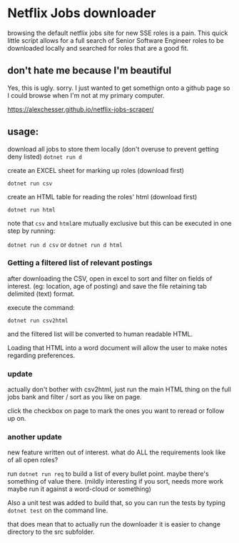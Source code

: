 # Netflix Jobs downloader

browsing the default netflix jobs site for new SSE roles is a pain. This quick little script allows for a full search of Senior Software Engineer roles to be downloaded locally and searched for roles that are a good fit.

## don't hate me because I'm beautiful

Yes, this is ugly. sorry. I just wanted to get somethign onto a github page so I could browse when I'm not at my primary computer.

https://alexchesser.github.io/netflix-jobs-scraper/


## usage:

download all jobs to store them locally (don't overuse to prevent getting deny listed)
`dotnet run d`

create an EXCEL sheet for marking up roles (download first)

`dotnet run csv`

create an HTML table for reading the roles' html (download first)

`dotnet run html`

note that `csv` and `html`are mutually exclusive but this can be executed in one step by running:

`dotnet run d csv` or `dotnet run d html`


### Getting a filtered list of relevant postings

after downloading the CSV, open in excel to sort and filter on fields of interest. (eg: location, age of posting) and save the file retaining tab delimited (text) format.

execute the command:

`dotnet run csv2html`

and the filtered list will be converted to human readable HTML.

Loading that HTML into a word document will allow the user to make notes regarding preferences.

### update

actually don't bother with csv2html, just run the main HTML thing on the full jobs bank and filter / sort as you like on page.

click the checkbox on page to mark the ones you want to reread or follow up on.


### another update

new feature written out of interest. what do ALL the requirements look like of all open roles?

run `dotnet run req` to build a list of every bullet point. maybe there's something of value there. (mildly interesting if you sort, needs more work maybe run it against a word-cloud or something)

Also a unit test was added to build that, so you can run the tests by typing `dotnet test` on the command line.

that does mean that to actually run the downloader it is easier to change directory to the src subfolder.
